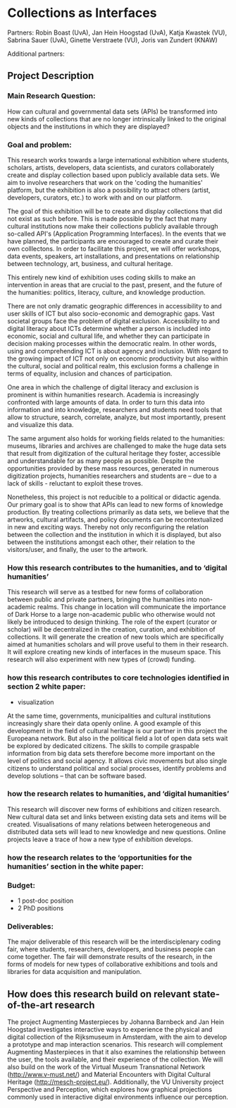 # Collections as Interfaces

Partners: Robin Boast (UvA), Jan Hein Hoogstad (UvA), Katja Kwastek
(VU), Sabrina Sauer (UvA), Ginette Verstraete (VU), Joris van Zundert
(KNAW) 

Additional partners:

## Project Description

### Main Research Question:

How can cultural and governmental data sets (APIs) be transformed into
new kinds of collections that are no longer intrinsically linked to the
original objects and the institutions in which they are displayed?


### Goal and problem:

This research works towards a large international exhibition where
students, scholars, artists, developers, data scientists, and curators
collaborately create and display collection based upon publicly
available data sets. We aim to involve researchers that work on
the 'coding the humanities' platform, but the exhibition is also a
possibility to attract others (artist, developers, curators, etc.) to
work with and on our platform.

The goal of this exhibition will be to create and display collections
that did not exist as such before. This is made possible by the fact
that many cultural institutions now make their collections publicly
available through so-called API's (Application Programming Interfaces).
In the events that we have planned, the participants are encouraged
to create and curate their own colllectons. In order to facilitate
this project, we will offer workshops, data events, speakers, art
installations, and presentations on relationship between technology,
art, business, and cultural heritage.

This entirely new kind of exhibition uses coding skills to make an
intervention in areas that are crucial to the past, present, and
the future of the humanities: politics, literacy, culture, and knowledge
production.

There are not only dramatic geographic differences in accessibility
to and user skills of ICT but also socio-economic and demographic
gaps. Vast societal groups face the problem of digital exclusion.
Accessibility to and digital literacy about ICTs determine whether a
person is included into economic, social and cultural life, and whether
they can participate in decision making processes within the democratic
realm. In other words, using and comprehending ICT is about agency and
inclusion. With regard to the growing impact of ICT not only on economic
productivity but also within the cultural, social and political realm,
this exclusion forms a challenge in terms of equality, inclusion and
chances of participation.

One area in which the challenge of digital literacy and exclusion is
prominent is within humanities research. Academia is increasingly
confronted with large amounts of data. In order to turn this data
into information and into knowledge, researchers and students need
tools that allow to structure, search, correlate, analyze, but most
importantly, present and visualize this data. 

The same argument also holds for working fields related to the humanities:
museums, libraries and archives are challenged to make the huge data
sets that result from digitization of the cultural heritage they
foster, accessible and understandable for as many people as possible.
Despite the opportunities provided by these mass resources, generated in numerous
digitization projects, humanities researchers and students are
– due to a lack of skills - reluctant to exploit these troves.

Nonetheless, this project is not reducible to a political or didactic agenda.
Our primary goal is to show that APIs can lead to new forms of knowledge
production. By treating collections primarily as data sets, we believe that
the artworks, cultural artifacts, and policy documents can be recontextualized
in new and exciting ways. Thereby not only reconfiguring the relation between
the collection and the institution in which it is displayed, but also between 
the institutions amongst each other, their relation to the visitors/user, and 
finally, the user to the artwork.


### How this research contributes to the humanities, and to ‘digital humanities’ 

This research will serve as a testbed for new forms of collaboration between public and private partners, bringing the humanities into non-academic realms. This change in location will communicate the importance of Dark Horse to a large non-academic public who otherwise would not likely be introduced to design thinking. The role of the expert (curator or scholar) will be decentralized in the creation, curation, and exhibition of collections. It will generate the creation of new tools which are specifically aimed at humanities scholars and will prove useful to them in their research. It will explore creating new kinds of interfaces in the museum space. This research will also experiment with new types of (crowd) funding.  


### how this research contributes to core technologies identified in section 2 white paper:


- visualization

At the same time, governments, municipalities and cultural institutions
increasingly share their data openly online. A good example of this
development in the field of cultural heritage is our partner in this
project the Europeana network. But also in the political field a lot
of open data sets wait be explored by dedicated citizens. The skills
to compile graspable information from big data sets therefore become
more important on the level of politics and social agency. It allows
civic movements but also single citizens to understand political and
social processes, identify problems and develop solutions – that can
be software based.

### how the research relates to humanities, and ‘digital humanities’

This research will discover new forms of exhibitions and citizen research. New cultural data set and links between existing data sets and items will be created. Visualisations of many relations between heterogeneous and distributed data sets will lead to new knowledge and new questions. Online projects leave a trace of how a new type of exhibition develops.

### how the research relates to the ‘opportunities for the humanities’ section in the white paper:

### Budget:

- 1 post-doc position
- 2 PhD positions

### Deliverables:
The major deliverable of this research will be the interdisciplenary coding fair, where students, researchers, developers, and business people can come together. The fair will demonstrate results of the research, in the forms of models for new types of collaborative exhibitions and tools and libraries for data acquisition and manipulation.


## How does this research build on relevant state-of-the-art research

The project Augmenting Masterpieces by Johanna Barnbeck and Jan Hein Hoogstad investigates interactive ways to experience the physical and digital collection of the Rijksmuseum in Amsterdam, with the aim to develop a prototype and map interaction scenarios. This research will complement Augmenting Masterpieces in that it also examines the relationship between the user, the tools available, and their experience of the collection. We will also build on the work of the Virtual Museum Transnational Network (http://www.v-must.net/) and Material Encounters with Digital Cultural Heritage (http://mesch-project.eu/). Additionally, the VU University project Perspective and Perception, which explores how graphical projections commonly used in interactive digital environments influence our perception.

